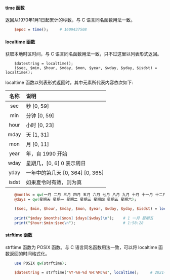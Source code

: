 
#### time 函数

返回从1970年1月1日起累计的秒数，与 C 语言同名函数用法一致。
```pl
    $epoc = time();     # 1609437508
```

#### localtime 函数

获取本地时区时间，与 C 语言同名函数用法一致，只不过这里以列表形式返回。
```
    $datestring = localtime();
    ($sec, $min, $hour, $mday, $mon, $year, $wday, $yday, $isdst) = localtime();
```

localtime 函数以列表形式返回时，其中元素所代表内容依次如下:

| 名称 | 说明 |
|:----:|:-----|
| sec  | 秒 [0, 59] |
| min  | 分钟 [0, 59] |
| hour | 小时 [0, 23] |
| mday | 天 [1, 31] |
| mon  | 月 [0, 11] |
| year | 年，自 1990 开始 |
| wday | 星期几，[0, 6] 0 表示周日 |
| yday | 一年中的第几天 [0, 364] [0, 365] |
| isdst | 如果夏令时有效，则为真 |

```pl
    @months = qw(一月 二月 三月 四月 五月 六月 七月 八月 九月 十月 十一月 十二月);
    @days = qw(星期天 星期一 星期二 星期三 星期四 星期五 星期六);

    ($sec, $min, $hour, $mday, $mon, $year, $wday, $yday, $isdst) = localtime();
    
    print("$mday $months[$mon] $days[$wday]\n");    # 1 一月 星期五
    print("$hour:$min:$sec\n");                     # 1:58:28
```


#### strftime 函数

strftime 函数为 POSIX 函数。与 C 语言同名函数用法一致，可以将 localtime 函数返回的时间格式化。

```pl
    use POSIX qw(strftime);
    
    $datestring = strftime("%Y-%m-%d %H:%M:%s", localtime);     # 2021-1-1 1:58:28
```
